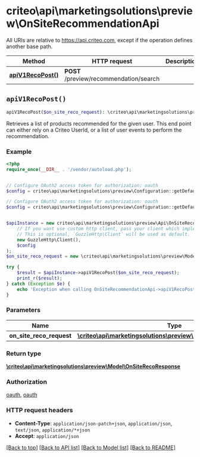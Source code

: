 # criteo\api\marketingsolutions\preview\OnSiteRecommendationApi

All URIs are relative to https://api.criteo.com, except if the operation defines another base path.

| Method | HTTP request | Description |
| ------------- | ------------- | ------------- |
| [**apiV1RecoPost()**](OnSiteRecommendationApi.md#apiV1RecoPost) | **POST** /preview/recommendation/search |  |


## `apiV1RecoPost()`

```php
apiV1RecoPost($on_site_reco_request): \criteo\api\marketingsolutions\preview\Model\OnSiteRecoResponse
```



Retrieves a list of products recommended for the given user. This end point can either rely on a Criteo UserId, or a list of user events to perform the recommendation.

### Example

```php
<?php
require_once(__DIR__ . '/vendor/autoload.php');


// Configure OAuth2 access token for authorization: oauth
$config = criteo\api\marketingsolutions\preview\Configuration::getDefaultConfiguration()->setAccessToken('YOUR_ACCESS_TOKEN');

// Configure OAuth2 access token for authorization: oauth
$config = criteo\api\marketingsolutions\preview\Configuration::getDefaultConfiguration()->setAccessToken('YOUR_ACCESS_TOKEN');


$apiInstance = new criteo\api\marketingsolutions\preview\Api\OnSiteRecommendationApi(
    // If you want use custom http client, pass your client which implements `GuzzleHttp\ClientInterface`.
    // This is optional, `GuzzleHttp\Client` will be used as default.
    new GuzzleHttp\Client(),
    $config
);
$on_site_reco_request = new \criteo\api\marketingsolutions\preview\Model\OnSiteRecoRequest(); // \criteo\api\marketingsolutions\preview\Model\OnSiteRecoRequest

try {
    $result = $apiInstance->apiV1RecoPost($on_site_reco_request);
    print_r($result);
} catch (Exception $e) {
    echo 'Exception when calling OnSiteRecommendationApi->apiV1RecoPost: ', $e->getMessage(), PHP_EOL;
}
```

### Parameters

| Name | Type | Description  | Notes |
| ------------- | ------------- | ------------- | ------------- |
| **on_site_reco_request** | [**\criteo\api\marketingsolutions\preview\Model\OnSiteRecoRequest**](../Model/OnSiteRecoRequest.md)|  | [optional] |

### Return type

[**\criteo\api\marketingsolutions\preview\Model\OnSiteRecoResponse**](../Model/OnSiteRecoResponse.md)

### Authorization

[oauth](../../README.md#oauth), [oauth](../../README.md#oauth)

### HTTP request headers

- **Content-Type**: `application/json-patch+json`, `application/json`, `text/json`, `application/*+json`
- **Accept**: `application/json`

[[Back to top]](#) [[Back to API list]](../../README.md#endpoints)
[[Back to Model list]](../../README.md#models)
[[Back to README]](../../README.md)
